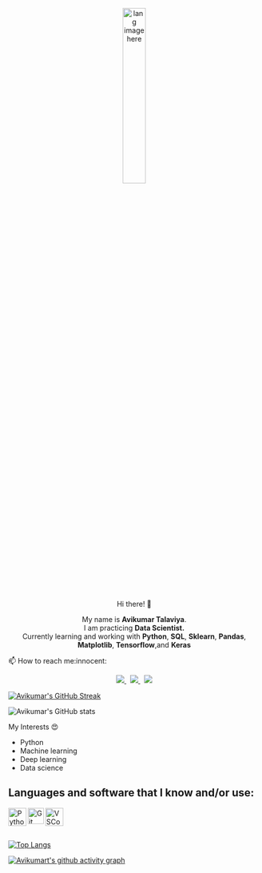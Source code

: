 <p align="center"><img width="30%" src="https://github.com/alansmathew/alansmathew/raw/master/lang.gif" alt="lang image here" /></p>

<p align="center">  Hi there! 👋 </p>
<p align='center'>
  My name is <b>Avikumar Talaviya</b>.<br/>
  I am practicing <b>Data Scientist.</b><br>
  Currently learning and working with <b>Python</b>, <b>SQL</b>, <b>Sklearn</b>, <b>Pandas</b>, <b>Matplotlib</b>, <b>Tensorflow</b>,and <b>Keras</b>
</p>
<p>📫 How to reach me:innocent:</p>

<p align='center'>
 
  <a href="avikumar.talaviya@gmail.com">
  <img src="https://img.shields.io/badge/Gmail-D14836?style=for-the-badge&logo=gmail&logoColor=white">
  </a>&nbsp
  
  <a href="https://www.linkedin.com/in/avi-kumar-talaviya-739153147/">
  <img src="https://img.shields.io/badge/LinkedIn-0077B5?style=for-the-badge&logo=linkedin&logoColor=white">
  </a>&nbsp
  
  <a href="https://twitter.com/avikumart_">
    <img src="https://img.shields.io/badge/Twitter-1DA1F2?style=for-the-badge&logo=twitter&logoColor=white">
  </a>
  
</p>

[![Avikumar's GitHub Streak](https://github-readme-streak-stats.herokuapp.com/?user=avikumart&theme=dark)](https://git.io/streak-stats)

![Avikumar's GitHub stats](https://github-readme-stats.vercel.app/api?username=avikumart&show_icons=true&theme=radical)


My Interests :heart_eyes:<br>

-   Python
-   Machine learning
-   Deep learning
-   Data science

## Languages and software that I know and/or use:

<img align = 'left' alt = 'Python' width='36px' src="https://user-images.githubusercontent.com/55111154/100546857-8ba9c700-3289-11eb-9627-ae469441946b.png"/>

<img align="left" alt="Git" width="32px" src= "https://user-images.githubusercontent.com/55111154/100549956-74280980-329c-11eb-8b47-62b3ea97e5ca.png"/>

<img align="left" alt="VSCode" width="36px" src= "https://user-images.githubusercontent.com/55111154/100549504-41304680-3299-11eb-811c-570aae79deba.png"/>

<br/>
<br/>
<br/>

[![Top Langs](https://github-readme-stats.vercel.app/api/top-langs/?username=avikumart&theme=radical&layout=compact)](https://github.com/avikumart/github-readme-stats)

[![Avikumart's github activity graph](https://activity-graph.herokuapp.com/graph?username=avikumart&theme=rogue)](https://github.com/avikumart/github-readme-activity-graph)



<!---
avikumart/avikumart is a ✨ special ✨ repository because its `README.md` (this file) appears on your GitHub profile.
You can click the Preview link to take a look at your changes.
--->

